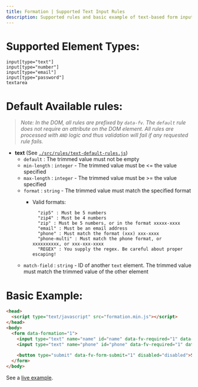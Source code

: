 ```yaml
---
title: Formation | Supported Text Input Rules
description: Supported rules and basic example of text-based form inputs for Formation form validation library
---
```


# Supported Element Types:

    input[type="text"]
    input[type="number"]
    input[type="email"]
    input[type="password"]
    textarea

# Default Available rules:

>_Note: In the DOM, all rules are prefixed by `data-fv`. The `default` rule does not require an attribute
>on the DOM element. All rules are processed with `AND` logic and thus validation will fail if any 
>requested rule fails._

- **text** (See [`./src/rules/text-default-rules.js`](https://github.com/ozzyogkush/formation/blob/master/src/rules/text-default-rules.js))
  - `default` : The trimmed value must not be empty
  - `min-length` : `integer` - The trimmed value must be <= the value specified
  - `max-length` : `integer` - The trimmed value must be >= the value specified
  - `format` : `string` - The trimmed value must match the specified format
    - Valid formats:

            "zip5" : Must be 5 numbers
            "zip4" : Must be 4 numbers
            "zip" : Must be 5 numbers, or in the format xxxxx-xxxx  
            "email" : Must be an email address
            "phone" : Must match the format (xxx) xxx-xxxx
            "phone-multi" : Must match the phone format, or xxxxxxxxxx, or xxx-xxx-xxxx
            "REGEX" : You supply the regex. Be careful about proper escaping!

  - `match-field` : `string` - ID of another `text` element. The trimmed value must match the trimmed value of the other element

# Basic Example:

```html
<head>
  <script type="text/javascript" src="formation.min.js"></script>
</head>
<body>
  <form data-formation="1">
    <input type="text" name="name" id="name" data-fv-required="1" data-fv-min-length="5" data-fv-max-length="15" />
    <input type="text" name="phone" id="phone" data-fv-required="1" data-fv-format="phone" />
    
    <button type="submit" data-fv-form-submit="1" disabled="disabled">Submit</button>
  </form>
</body>
```

See a [live example](../examples/text-inputs). 

